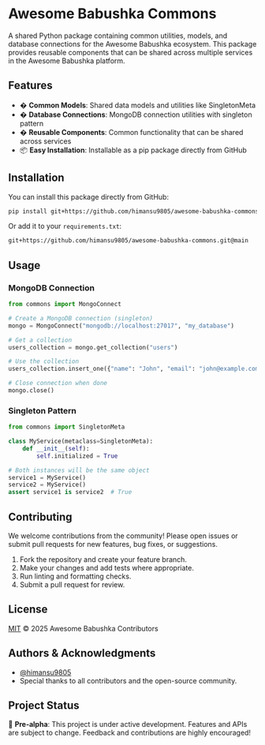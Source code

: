 # Awesome Babushka Commons

A shared Python package containing common utilities, models, and database connections for the Awesome Babushka ecosystem. This package provides reusable components that can be shared across multiple services in the Awesome Babushka platform.

## Features

- � **Common Models**: Shared data models and utilities like SingletonMeta
- �️ **Database Connections**: MongoDB connection utilities with singleton pattern
- � **Reusable Components**: Common functionality that can be shared across services
- 📦 **Easy Installation**: Installable as a pip package directly from GitHub

## Installation

You can install this package directly from GitHub:

```bash
pip install git+https://github.com/himansu9805/awesome-babushka-commons.git@main
```

Or add it to your `requirements.txt`:

```txt
git+https://github.com/himansu9805/awesome-babushka-commons.git@main
```

## Usage

### MongoDB Connection

```python
from commons import MongoConnect

# Create a MongoDB connection (singleton)
mongo = MongoConnect("mongodb://localhost:27017", "my_database")

# Get a collection
users_collection = mongo.get_collection("users")

# Use the collection
users_collection.insert_one({"name": "John", "email": "john@example.com"})

# Close connection when done
mongo.close()
```

### Singleton Pattern

```python
from commons import SingletonMeta

class MyService(metaclass=SingletonMeta):
    def __init__(self):
        self.initialized = True

# Both instances will be the same object
service1 = MyService()
service2 = MyService()
assert service1 is service2  # True
```

## Contributing

We welcome contributions from the community! Please open issues or submit pull requests for new features, bug fixes, or suggestions.

1. Fork the repository and create your feature branch.
2. Make your changes and add tests where appropriate.
3. Run linting and formatting checks.
4. Submit a pull request for review.

## License

[MIT](LICENSE) © 2025 Awesome Babushka Contributors

## Authors & Acknowledgments

- [@himansu9805](https://github.com/himansu9805)
- Special thanks to all contributors and the open-source community.

## Project Status

🚧 **Pre-alpha**: This project is under active development. Features and APIs are subject to change. Feedback and contributions are highly encouraged!
